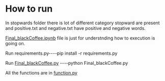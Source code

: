 # How to run 

In stopwards folder there is lot of different category stopward are present and positive.txt and negative.txt have positive and negative words.

[Final_blackCoffee.ipynb](Final_blackCoffee.ipynb) file is just for understnding how to execution is going on.

Run requirements.py----pip install -r requirements.py

Run [Final_blackCoffee.py](Final_blackCoffee.py) ----python Final_blackCoffee.py

All the functions are in [function.py](function.py) 
